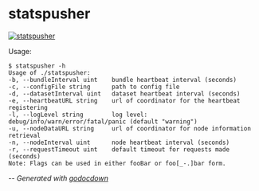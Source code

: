 # statspusher

[![statspusher](https://godoc.org/github.com/cerana/cerana/cmd/statspusher?status.svg)](https://godoc.org/github.com/cerana/cerana/cmd/statspusher)

Usage:

    $ statspusher -h
    Usage of ./statspusher:
    -b, --bundleInterval uint    bundle heartbeat interval (seconds)
    -c, --configFile string      path to config file
    -d, --datasetInterval uint   dataset heartbeat interval (seconds)
    -e, --heartbeatURL string    url of coordinator for the heartbeat registering
    -l, --logLevel string        log level: debug/info/warn/error/fatal/panic (default "warning")
    -u, --nodeDataURL string     url of coordinator for node information retrieval
    -n, --nodeInterval uint      node heartbeat interval (seconds)
    -r, --requestTimeout uint    default timeout for requests made (seconds)
    Note: Flags can be used in either fooBar or foo[_-.]bar form.


--
*Generated with [godocdown](https://github.com/robertkrimen/godocdown)*
